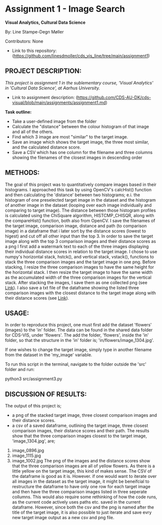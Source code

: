 # Assignment 1 - Image Search
**Visual Analytics, Cultural Data Science**

By: Line Stampe-Degn Møller

Contributors: None
- Link to this repository: (https://github.com/linesdmoller/cds_vis_line/tree/main/assignment1)

## PROJECT DESCRIPTION:
*This project is assignment 1 in the sublementary course, 'Visual Analytics' in 'Cultural Data Science', at Aarhus University.*
- Link to assignment description: (https://github.com/CDS-AU-DK/cds-visual/blob/main/assignments/assignment1.md)

**Task outline:**
- Take a user-defined image from the folder
- Calculate the "distance" between the colour histogram of that image and all of the others.
- Find which 3 image are most "similar" to the target image.
- Save an image which shows the target image, the three most similar, and the calculated distance score.
- Save a CSV which has one column for the filename and three columns showing the filenames of the closest images in descending order

## METHODS:
The goal of this project was to quantitatively compare images based in their histograms. I approached this task by using OpenCV's calcHist() function and then calculating the 'distance' between two histograms; e.i. the histogram of one preselected target image in the dataset and the histogram of another image in the dataset (looping over each image individually and comparing to target image). The distance between those histogram profiles is calculated using the ChiSquare algorithm, HISTCMP_CHISQR, along with the compareHist() function, both also from OpenCV. I save the filenames of the target image, comparison image, distance and path (to comparison image) in a dataframe that i later sort by the distance scores (lowest to higest) and cut off all other input than the top 3. 
In order to save the target image along with the top 3 comparison images and their distance scores as a png I first add a watermark text to each of the three images displaying their individual distance scores in relation to the target image. I chose to use numpy's horizontal stack, hstck(), and vertical stack, vstack(), functions to stack the three comparison images and the target image in one png. Before stacking, I resize the three comparison images to have the same height for the horizontal stack. I then resize the target image to have the same width as the accumulated width of the three comparison images for the vertical stack. After stacking the images, I save them as one collected png (see [Link](https://github.com/linesdmoller/cds_vis_line/blob/main/assignment1/out/image_1304.jpg_comparison_images.png)). I also save a txt file of the dataframe showing the listed three comparison images with the closest distance to the target image along with their distance scores (see [Link](https://github.com/linesdmoller/cds_vis_line/blob/main/assignment1/out/image_1304.jpg_comparison_dataframe.csv)).

## USAGE:
In order to reproduce this project, one must first add the dataset 'flowers' (images) to the 'in' folder. The data can be found in the shared data folder for CDS-VIS, under 'flowers'. The add the folder, 'flowers', inside the 'in' folder, so that the structure in the 'in' folder is; 'in/flowers/image_1304.jpg'.

If one wishes to change the target image, simply type in another filename from the dataset in the 'my_image' variable.

To run this script in the terminal, navigate to the folder outside the 'src' folder and run:

python3 src/assignment3.py

## DISCUSSION OF RESULTS:
The output of this project is;
- a png of the stacked target image, three closest comparison images and their distance scores.
- a csv of a saved dataframe, outlining the target image, three closest comparison images, their distance scores and their path.
The results show that the three comparison images closest to the target image, 'image_1304.jpg', are;
1. image_0896.jpg
2. image_1115.jpg
3. image_1002.jpg
The png of the images and the distance scores show that the three comparison images are all of yellow flowers. As there is a little yellow on the target image, this kind of makes sense. The CSV of the dataframe is good as it is. However. if one would want to iterate over all images in the dataset as the target image, it might be beneifcial to restructure the dataframe to have only one row for each target image and then have the three comparison images listed in three seperate collumns. This would also require some rethinking of how the code runs, as the current code actively uses paths etc. saved in the current dataframe. However, since both the csv and the png is named after the title of the target image, it is also possible to just iterate and save evry new target image output as a new csv and png file.
